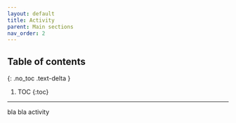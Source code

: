 ```yaml
---
layout: default
title: Activity
parent: Main sections
nav_order: 2
---
```


## Table of contents
{: .no_toc .text-delta }

1. TOC
{:toc}

---

bla bla activity
